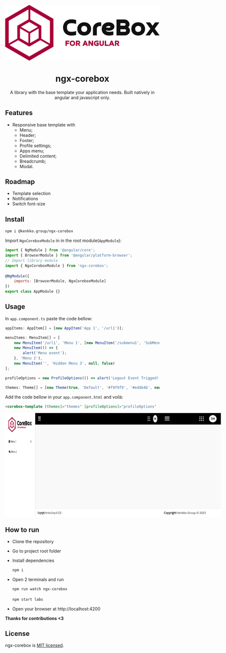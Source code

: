 <p align="center">
  <img style="text-align: center;" src="./projects/labs/src/assets/logo-desktop.png">
  <h1 align="center">ngx-corebox</h1>
  <p align="center">A library with the base template your application needs. Built natively in angular and javascript only.</p>
</p>

## Features

-   Responsive base template with
    -   Menu;
    -   Header;
    -   Footer;
    -   Profile settings;
    -   Apps menu;
    -   Delimited content;
    -   Breadcrumb;
    -   Modal.

## Roadmap

-   Template selection
-   Notifications
-   Switch font-size

## Install

```bash
npm i @kenkko.group/ngx-corebox
```

Import `NgxCoreboxModule` in in the root module(`AppModule`):

```js
import { NgModule } from '@angular/core';
import { BrowserModule } from '@angular/platform-browser';
// Import library module
import { NgxCoreboxModule } from 'ngx-corebox';

@NgModule({
	imports: [BrowserModule, NgxCoreboxModule]
})
export class AppModule {}
```

## Usage

In `app.component.ts` paste the code bellow:

```js
appItems: AppItem[] = [new AppItem('App 1', '/url1')];
```

```js
menuItems: MenuItem[] = [
	new MenuItem('/url1', 'Menu 1', [new MenuItem('/submenu1', 'SubMenu 1.1'), new MenuItem('/submenu2', 'Hidden SubMenu 1.2', null, false)]),
	new MenuItem(() => {
		alert('Menu event');
	}, 'Menu 2'),
	new MenuItem('', 'Hidden Menu 3', null, false)
];
```

```js
profileOptions = new ProfileOptions(() => alert('Logout Event Trigged!'), 'Logout', 'Sevéro Wayne');
```

```js
themes: Theme[] = [new Theme(true, 'Default', '#f9f9f9', '#ed4b4b', new Header(), new Menu(), new Footer('Kenkko'))];
```

Add the code bellow in your `app.component.html` and voilà:

```html
<corebox-template [themes]="themes" [profileOptions]="profileOptions" [menuItems]="menuItems" [appItems]="appItems"> </corebox-template>
```

<p style="display:flex;justify-content:space-between;">
    <img style="width:800px" src="./projects/labs/src/assets/desktop.png">
    <img style="width:200px" src="./projects/labs/src/assets/mobile.png">
</p>

## How to run

-   Clone the repository

-   Go to project root folder

-   Install dependencies

    ```bash
    npm i
    ```

-   Open 2 terminals and run

    ```bash
    npm run watch ngx-corebox

    npm start labs
    ```

-   Open your browser at http://localhost:4200

**Thanks for contributions <3**

## License

ngx-corebox is [MIT licensed](./LICENSE).
